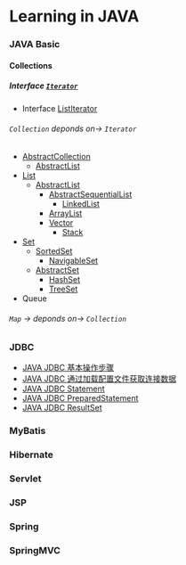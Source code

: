 # Learning in JAVA

### JAVA Basic

#### Collections

##### Interface [`Iterator`](./basic/src/main/java/com/zhonghuasheng/sourcecode/java/util/Iterator.md)
* Interface [ListIterator](./basic/src/main/java/com/zhonghuasheng/sourcecode/java/util/ListIterator.md)

###### `Collection` deponds on-> `Iterator`

* [AbstractCollection]()
    * [AbstractList]()
* [List]()
    * [AbstractList]()
        * [AbstractSequentialList]()
            * [LinkedList]()
        * [ArrayList]()
        * [Vector]()
            * [Stack]()
* [Set]()
    * [SortedSet]()
        * [NavigableSet]()
    * [AbstractSet]()
        * [HashSet]()
        * [TreeSet]()
* Queue


###### `Map` -> deponds on-> `Collection`

### JDBC
   * [JAVA JDBC 基本操作步骤](./jdbc/src/main/java/com/zhonghuasheng/jdbc/learn01/BasicSteps.java)
   * [JAVA JDBC 通过加载配置文件获取连接数据](./jdbc/src/main/java/com/zhonghuasheng/jdbc/learn03/GetProperties.java)
   * [JAVA JDBC Statement](./jdbc/src/main/java/com/zhonghuasheng/jdbc/learn02/StatementsDemo.java)
   * [JAVA JDBC PreparedStatement](./jdbc/src/main/java/com/zhonghuasheng/jdbc/learn04/PreparedStatementDemo.java)
   * [JAVA JDBC ResultSet](./jdbc/src/main/java/com/zhonghuasheng/jdbc/learn02/StatementsDemo.java)

### MyBatis

### Hibernate

### Servlet

### JSP

### Spring

### SpringMVC
